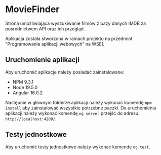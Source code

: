 # MovieFinder

Strona umożliwiająca wyszukiwanie filmów z bazy danych IMDB za pośrednictwem API oraz ich przegląd.


Aplikacja została stworzona w ramach projektu na przedmiot "Programowanie aplikacji webowych" na WSEI.

## Uruchomienie aplikacji

Aby uruchomić aplikacje należy posiadać zainstalowane:
- NPM 9.3.1
- Node 19.5.0
- Angular 16.0.2

Następnie w głównym folderze aplikacji należy wykonać komendę `npm install` aby zainstalować wszystkie potrzebne paczki.
Do uruchomienia aplikacji należy wykonać komendę `ng serve` i przejść do adresu `http://localhost:4200/`.


## Testy jednostkowe

Aby uruchomić testy jednostkowe należy wykonać komendę `ng test`.

